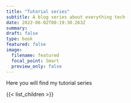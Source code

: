 ```yaml
---
title: "Tutorial series"
subtitle: A blog series about everything tech
date: 2022-06-02T00:19:30.263Z
summary: 
draft: false
type: book
featured: false
image:
  filename: featured
  focal_point: Smart
  preview_only: false
---
```


Here you will find my tutorial series

{{< list_children >}}
